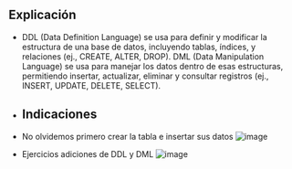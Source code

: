 ## Explicación
- DDL (Data Definition Language) se usa para definir y modificar la estructura de una base de datos, incluyendo tablas, índices, y relaciones (ej., CREATE, ALTER, DROP). DML (Data Manipulation Language) se usa para manejar los datos dentro de esas estructuras, permitiendo insertar, actualizar, eliminar y consultar registros (ej., INSERT, UPDATE, DELETE, SELECT).

- ## Indicaciones
- No olvidemos primero crear la tabla e insertar sus datos
![image](https://github.com/user-attachments/assets/c90cc85c-22a4-4797-abc2-f13cc0eb7112)

-  Ejercicios adiciones de DDL y DML
![image](https://github.com/user-attachments/assets/7e1fda2e-db43-4fd5-9f13-5a5b20dc84ba)
